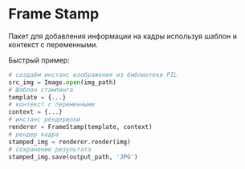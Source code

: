 # Frame Stamp

Пакет для добавления информации на кадры используя шаблон и контекст с переменными.


Быстрый пример:

```python
# создаём инстанс изображения из библиотеки PIL
src_img = Image.open(img_path)
# Шаблон стампинга
template = {...}
# контекст с переменными
context = {...}
# инстанс рендерилки
renderer = FrameStamp(template, context)
# рендер кадра
stamped_img = renderer.render(img)
# сохранение результата
stamped_img.save(output_path, 'JPG')
```
